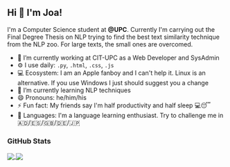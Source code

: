## Hi 👋  I'm Joa!

I'm a Computer Science student at **@UPC**. Currently I'm carrying out the Final Degree Thesis on NLP trying to find the best text similarity technique from the NLP zoo. For large texts, the small ones are overcomed.

- 🔭 I’m currently working at CIT-UPC as a Web Developer and SysAdmin
- ⚙️ I use daily: `.py`, `.html`, `.css`, `.js`
- 💻 Ecosystem: I am an Apple fanboy and I can't help it. Linux is an alternative. If you use Windows I just should suggest you a change
- 🌱 I’m currently learning NLP techniques
- 😄 Pronouns: he/him/his
- ⚡ Fun fact: My friends say I'm half productivity and half sleep 💻😴
- 💬 Languages: I'm a language learning enthusiast. Try to challenge me in 🇦🇩/🇪🇸/🇬🇧/🇩🇪/🇯🇵

### GitHub Stats

<a href="https://github.com/anuraghazra/convoychat">
  <img align="center" src="https://github-readme-stats.vercel.app/api?username=joaquimgomez" />
</a>
<a href="https://github.com/anuraghazra/github-readme-stats">
  <img align="center" src="https://github-readme-stats.vercel.app/api/top-langs/?username=joaquimgomez&layout=compact" />
</a>
